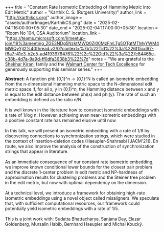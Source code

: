 +++
title = "Constant Rate Isometric Embedding of Hamming Metric into Edit Metric"
author = "Karthik C. S. (Rutgers University)"
author_link = "http://karthikcs.org/"
author_image = "assets/authorImages/KarthikCS.png"
date = "2025-02-04T16:00:00+05:30"
date_end = "2025-02-04T17:00:00+05:30"
location = "Room No 104, CSA Auditorium"
location_link = "https://teams.microsoft.com/l/meetup-join/19%3ameeting_ZGE3NDg5NzktMWQ0Zi00MzFmLTg5OTgtMTMyYWM4MWQyYjI2%40thread.v2/0?context=%7b%22Tid%22%3a%226f15cd97-f6a7-41e3-b2c5-ad4193976476%22%2c%22Oid%22%3a%227c84465e-c38b-4d7a-9a9d-ff0dfa3638b3%22%7d"
notes = "We are grateful to the <a href = "https://www.accel.com/people/shekhar-kirani" target= "_blank">Shekhar Kirani</a> family and the <a href = "https://www.csa.iisc.ac.in/cfe-walmart/" target= "_blank">Walmart Center for Tech Excellence</a> for generously supporting this seminar series."
+++

<b>Abstract:</b>
A function phi: {0,1}^n -> {0,1}^N is called an isometric embedding from the n-dimensional Hamming metric space to the N-dimensional edit metric space if, for all x, y in {0,1}^n, the Hamming distance between x and y is equal to the edit distance between phi(x) and phi(y). The rate of such an embedding is defined as the ratio n/N.
<br><br>
It is well known in the literature how to construct isometric embeddings with a rate of 1/log n. However, achieving even near-isometric embeddings with a positive constant rate has remained elusive until now.
<br><br>
In this talk, we will present an isometric embedding with a rate of 1/8 by discovering connections to synchronization strings, which were studied in the context of insertion-deletion codes (Haeupler-Shahrasbi [JACM'21]).
En route, we also improve the analysis of the construction of synchronization strings that appear in literature. 
<br><br>
As an immediate consequence of our constant rate isometric embedding, we improve known conditional lower bounds for the closest pair problem and the discrete 1-center problem in edit metric and NP-hardness of approximation results for clustering problems and the Steiner tree problem in the edit metric, but now with optimal dependency on the dimension.
<br><br>
At a technical level, we introduce a framework for obtaining high-rate isometric embeddings using a novel object called misaligners. We speculate that, with sufficient computational resources, our framework could potentially yield isometric embeddings with a rate of 1/5.
<br><br>
This is a joint work with: Sudatta Bhattacharya, Sanjana Day, Elazar Goldenberg, Mursalin Habib, Bernhard Haeupler and Michal Koucký.